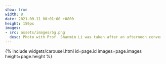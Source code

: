 ```yaml
---
show: true
width: 8
date: 2021-09-11 00:01:00 +0800
height: 150px
images:
- src: assets/images/bg.png
  desc: Photo with Prof. Shanmin Li was taken after an afternoon conversation. He taught me 'character is revealed in small matters; principles are revealed in large ones'.
---
```


{% include widgets/carousel.html id=page.id images=page.images height=page.height %}
